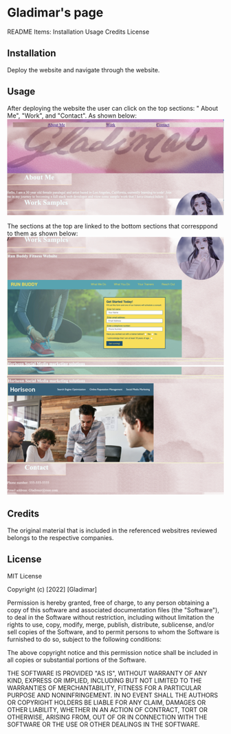# Gladimar's page 
README Items:
Installation
Usage
Credits
License


## Installation
Deploy the website and navigate through the website.

## Usage
After deploying the website the user can click on the top sections: "   About Me", "Work", and "Contact". As shown below:
![Screenshot of first section of the website](Assets/images/part1.png)

The sections at the top are linked to the bottom sections that corresppond to them as shown below:
![Screenshot of second section of website](Assets/images/part2.png)
![Screenshot of the third section of the website](Assets/images/part3.png)

## Credits
The original material that is included in the referenced websitres reviewed belongs to the respective companies. 

## License
MIT License

Copyright (c) [2022] [Gladimar]

Permission is hereby granted, free of charge, to any person obtaining a copy
of this software and associated documentation files (the "Software"), to deal
in the Software without restriction, including without limitation the rights
to use, copy, modify, merge, publish, distribute, sublicense, and/or sell
copies of the Software, and to permit persons to whom the Software is
furnished to do so, subject to the following conditions:

The above copyright notice and this permission notice shall be included in all
copies or substantial portions of the Software.

THE SOFTWARE IS PROVIDED "AS IS", WITHOUT WARRANTY OF ANY KIND, EXPRESS OR
IMPLIED, INCLUDING BUT NOT LIMITED TO THE WARRANTIES OF MERCHANTABILITY,
FITNESS FOR A PARTICULAR PURPOSE AND NONINFRINGEMENT. IN NO EVENT SHALL THE
AUTHORS OR COPYRIGHT HOLDERS BE LIABLE FOR ANY CLAIM, DAMAGES OR OTHER
LIABILITY, WHETHER IN AN ACTION OF CONTRACT, TORT OR OTHERWISE, ARISING FROM,
OUT OF OR IN CONNECTION WITH THE SOFTWARE OR THE USE OR OTHER DEALINGS IN THE
SOFTWARE.